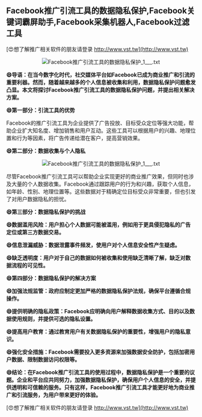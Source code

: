 ## **Facebook推广引流工具的数据隐私保护,Facebook关键词霸屏助手,Facebook采集机器人,Facebook过滤工具**

[😍想了解推广相关软件的朋友请登录 http://www.vst.tw](http://www.vst.tw)

 <center><img src="https://vst.tw/MP4/tuiguang/png/6.png" alt="Facebook推广引流工具的数据隐私保护_1___.txt"></center>

**😄导语：在当今数字化时代，社交媒体平台如Facebook已成为商业推广和引流的重要利器。然而，随着越来越多的个人信息被收集和利用，数据隐私保护问题愈发凸显。本文将探讨Facebook推广引流工具的数据隐私保护问题，并提出相关解决方案。**

**😄第一部分：引流工具的优势**

Facebook的推广引流工具为企业提供了广告投放、目标受众定位等强大功能，帮助企业扩大知名度、增加销售和用户互动。这些工具可以根据用户的兴趣、地理位置和行为等因素，将广告传递给潜在客户，提高营销效果。

**😄第二部分：数据收集与个人隐私**

 <center><img src="https://vst.tw/MP4/tuiguang/png/6.png" alt="Facebook推广引流工具的数据隐私保护_1___.txt"></center>

尽管Facebook推广引流工具可以帮助企业实现更好的商业推广效果，但同时也涉及大量的个人数据收集。Facebook通过跟踪用户的行为和兴趣，获取个人信息，如年龄、性别、地理位置等。这些数据对于精确定位目标受众非常重要，但也引发了对用户数据隐私的担忧。

**😄第三部分：数据隐私保护的挑战**

**😄数据滥用风险：用户担心个人数据可能被滥用，例如用于更具侵犯隐私的广告定位或第三方数据交易。**

**😄信息泄漏威胁：数据泄露事件频发，使用户对个人信息安全性产生疑虑。**

**😄缺乏透明度：用户对于自己的数据如何被收集和使用缺乏清晰了解，缺乏对数据流程的可见性。**

**😄第四部分：数据隐私保护的解决方案**

**😄加强法规监管：政府应制定更加严格的数据隐私保护法规，确保平台遵循合规操作。**

**😄提供明确的隐私政策：Facebook应明确向用户解释数据收集方式、目的以及数据使用规则，并提供可选的隐私设置。**

**😄提高用户教育：通过教育用户有关数据隐私保护的重要性，增强用户的隐私意识。**

**😄强化安全措施：Facebook需要投入更多资源来加强数据安全防护，包括加密用户数据、限制数据访问权限等。**

**😄结论：在Facebook推广引流工具的使用过程中，数据隐私保护是一个重要的议题。企业和平台应共同努力，加强数据隐私保护，确保用户个人信息的安全，并提供透明和可信赖的服务。只有这样，Facebook推广引流工具才能更好地为商业推广和引流服务，为用户带来更好的体验。**

[😍想了解推广相关软件的朋友请登录 http://www.vst.tw](http://www.vst.tw)



